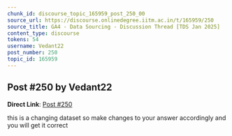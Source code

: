 ```yaml
---
chunk_id: discourse_topic_165959_post_250_00
source_url: https://discourse.onlinedegree.iitm.ac.in/t/165959/250
source_title: GA4 - Data Sourcing - Discussion Thread [TDS Jan 2025]
content_type: discourse
tokens: 54
username: Vedant22
post_number: 250
topic_id: 165959
---
```


## Post #250 by Vedant22

**Direct Link**: [Post #250](https://discourse.onlinedegree.iitm.ac.in/t/165959/250)

this is a changing dataset so make changes to your answer accordingly and you will get it correct
